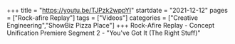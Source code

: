 +++
title = "https://youtu.be/TJPzk2wppYI"
startdate = "2021-12-12"
pages = ["Rock-afire Replay"]
tags = ["Videos"]
categories = ["Creative Engineering","ShowBiz Pizza Place"]
+++
Rock-Afire Replay - Concept Unification Premiere Segment 2 - "You've Got It (The Right Stuff)"
